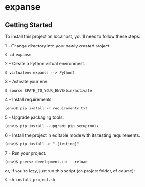 # expanse

## Getting Started

To install this project on localhost, you'll need to follow these steps:

1 - Change directory into your newly created project.
```Shell
$ cd expanse
```

2 - Create a Python virtual environment.
```Shell
$ virtualenv expanse --> Python2
```

3 - Activate your env
```Shell
$ source $PATH_TO_YOUR_ENV$/bin/activate
```

4 - Install requirements:
```Shell
(env)$ pip install -r requirements.txt
```

5 - Upgrade packaging tools.
```Shell
(env)$ pip install --upgrade pip setuptools
```

6 - Install the project in editable mode with its testing requirements.
```Shell
(env)$ pip install -e ".[testing]"
```

7 - Run your project.
```Shell
(env)$ pserve development.ini --reload
```

or, if you're lazy, just run this script (on project folder, of course):
```Shell
$ sh install_project.sh
```
